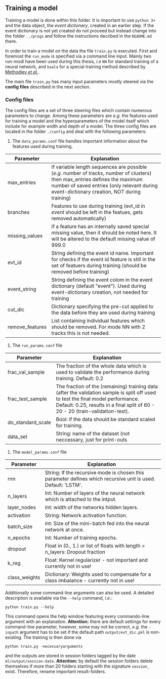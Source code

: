 ## Training a model

Training a model is done within this folder. It is important to use `python 3+` and the data object, the *event dictionary*, created in an earlier step. 
If the event dictionary is not yet created do not proceed but instead change into the folder  `../progs` and follow the instructions decribed in the `README.md` there.

In order to train a model on the data the file `train.py` is executed. First and foremost the `run_mode` is specified via a command line input. Mainly two run-modi have been used during
this thesis, *i.e* `NN` for standard training of a neural network, and `koala` for a special training method described by [Methodiev *et al.*](https://arxiv.org/abs/1708.02949).

The main file `train.py` has many input parameters mostly steered via the **config files** described in the next section.

### Config files

The config files are a set of three steering files which contain numerous parameters to change. Among these parameters are *e.g.* the features used for training a model and
the hyperparameters of the model itself which include for example width and depth of a model. The three config files are located in the folder `./config` and deal with the
following parameters:

1. The `data_params.conf` file handles important information about the features used during training. 

| Parameter         |  Explanation |
|------------------ |-------------|
| max_entries       | If variable length sequences are possible (*e.g.* number of tracks, number of clusters) then max_entries defines the maximum number of saved entries (only relevant during event-dictionary creation, NOT during training)  |
| branches          | Features to use during training (evt_id in *event* should be left in the featues, gets removed automatically)  |
| missing_values    | If a feature has an internally saved special missing value, then it should be noted here. It will be altered to the default missing value of 999.0  |
| evt_id            | String defining the event id name. Important for checks if the event id feature is still in the set of featuers during training (should be removed before training)  |
| event_string      | String defining the event colom in the event dictionary (default "event"). Used during event-dictionary creation, not needed for training |
| cut_dic           | Dictionary specifying the pre-cut applied to the data before they are used during training | 
| remove_features   | List containing individual features which should be removed. For mode NN with 2 tracks this is not needed. | 
    
1. The `run_params.conf` file 

| Parameter         | Explanation   |
| ---------------   | -----------   |
| frac_val_sample   | The fraction of the whole data which is used to validate the performance during training. Default: 0.2 |
| frac_test_sample  | The fraction of the (remaining) training data (after the validation sample is split off used to test the final model performance. Default: 0.25, results in a final split of 60 - 20 - 20 (train-validation-test). |
| do_standard_scale     | Bool: if the data should be standard scaled for training. |
| data_set              | String: name of the dataset (not neccessary, just for print-outs |

1. The `model_params.conf` file 

| Parameter         | Explanation   |
| ---------------   | -----------   |
| rnn   | String: If the recursive mode is chosen this parameter defines which recursive unit is used. Default: 'LSTM'. |
| n_layers  | Int: Number of layers of the neural network which is attached to the intput. |
| layer_nodes     | Int: width of the networks hidden layers. |
| activation      | String: Network activation function. |
| batch_size      | Int: Size of the mini-batch fed into the neural network at once. |
| n_epochs      | Int: Number of training epochs. |
| dropout      | Float in (0., 1.) or list of floats with length = n_layers: Dropout fraction |
| k_reg      | Float: Kernel regularizer - not important and currently not in use! |
| class_weights     | Dictionary: Weights used to compensate for a class imbalance - currently not in use! | 


Additionally some command-line arguments can also be used. A detailed description is available via the `--help` command, *i.e.*:
```
python train.py --help
```
This command opens the help window featuring every commando-line argument with an explanation. **Attention:** there are default settings for every 
command-line parameter, however, some may not be correct, *e.g.* the `-inpath` argument has to be set if the default path `output/evt_dic.pkl` is non-existing.
The training is then done via
```
python train.py -necessaryarguments
```
and the outputs are stored in session folders tagged by the date `ml/output/session-date`. **Attention:** by default the session folders delete themselves if more than 20 folders
starting with the signature `session_` exist. Therefore, rename important result-folders.

